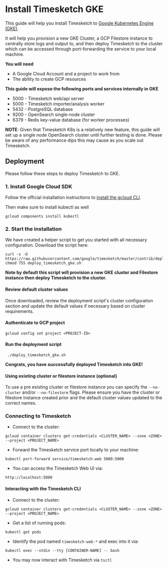 # Install Timesketch GKE

This guide will help you install Timesketch to [Google Kubernetes Engine (GKE)](https://cloud.google.com/kubernetes-engine).

It will help you provision a new GKE Cluster, a GCP Filestore instance to centrally store logs and output to, and then deploy Timesketch to the cluster which can be accessed through port-forwarding the service to your local machine.

**You will need**

- A Google Cloud Account and a project to work from
- The ability to create GCP resources

**This guide will expose the following ports and services internally in GKE**

- 5000 - Timesketch web/api server
- 5000 - Timesketch importer/analysis worker
- 5432 - PostgreSQL database
- 9200 - OpenSearch single-node cluster
- 6379 - Redis key-value database (for worker processes)

**NOTE**: Given that Timesketch K8s is a relatively new feature, this guide will set up a single node OpenSearch cluster until further testing is done. Please be aware of any performance dips this may cause as you scale out Timesketch.

## Deployment

Please follow these steps to deploy Timesketch to GKE.

### 1. Install Google Cloud SDK

Follow the official installation instructions to [install the gcloud CLI](https://cloud.google.com/sdk/docs/install).

Then make sure to install kubectl as well

```shell
gcloud components install kubectl
```

### 2. Start the installation

We have created a helper script to get you started with all necessary configuration.
Download the script here:

```shell
curl -s -O https://raw.githubusercontent.com/google/timesketch/master/contrib/deploy_timesketch_gke.sh
chmod 755 deploy_timesketch_gke.sh
```

**Note by default this script will provision a new GKE cluster and Filestore instance then deploy Timesketch to the cluster.**

#### Review default cluster values

Once downloaded, review the deployment script's cluster configuration section
and update the default values if necessary based on cluster requirements.

#### Authenticate to GCP project

```shell
gcloud config set project <PROJECT-ID>
```

#### Run the deployment script

```shell
 ./deploy_timesketch_gke.sh
```

**Congrats, you have successfully deployed Timesketch into GKE!**

#### Using existing cluster or filestore instance (optional)

To use a pre existing cluster or filestore instance you can specify the
`--no-cluster` and/or `--no-filestore` flags. Please ensure you have the cluster
or filestore instance created prior and the default cluster values updated to the
correct names.

### Connecting to Timesketch

- Connect to the cluster:

```
gcloud container clusters get-credentials <CLUSTER_NAME> --zone <ZONE> --project <PROJECT_NAME>
```

- Forward the Timesketch service port locally to your machine:

```
kubectl port-forward service/timesketch-web 5000:5000
```

- You can access the Timesketch Web UI via:

```
http://localhost:5000
```

#### Interacting with the Timesketch CLI

- Connect to the cluster:

```
gcloud container clusters get-credentials <CLUSTER_NAME> --zone <ZONE> --project <PROJECT_NAME>
```

- Get a list of running pods:

```
kubectl get pods
```

- Identify the pod named `timesketch-web-*` and exec into it via:

```
kubectl exec --stdin --tty [CONTAINER-NAME] -- bash
```

- You may now interact with Timesketch via `tsctl`
